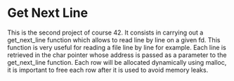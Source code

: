 # Get Next Line

This is the second project of course 42. It consists in carrying out a get_next_line function which allows to read line by line on a given fd. This function is very useful for reading a file line by line for example. Each line is retrieved in the char pointer whose address is passed as a parameter to the get_next_line function. Each row will be allocated dynamically using malloc, it is important to free each row after it is used to avoid memory leaks.
